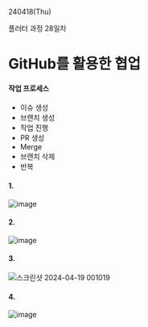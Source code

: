 240418(Thu)

플러터 과정 28일차

# GitHub를 활용한 협업

#### 작업 프로세스
- 이슈 생성
- 브랜치 생성
- 작업 진행
- PR 생성
- Merge
- 브랜치 삭제
- 반복


#### 1.
![image](https://github.com/BAUu/TIL/assets/44741680/bf26d59a-ba50-4964-95a3-3b75c6f581ee)
#### 2.
![image](https://github.com/BAUu/TIL/assets/44741680/f4c34c30-a32e-4197-b698-3084298aed50)
#### 3.
![스크린샷 2024-04-19 001019](https://github.com/BAUu/TIL/assets/44741680/cfa4e263-a836-42f5-b13a-4a7830ad16a7)
#### 4.
![image](https://github.com/BAUu/TIL/assets/44741680/e4758cd5-de5c-4935-9421-b4f02675a254)
